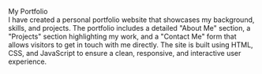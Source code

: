 My Portfolio 
<br>
 I have created a personal portfolio website that showcases my background, skills, and projects. The portfolio includes a detailed "About Me" section,
 a "Projects" section highlighting my work, and a "Contact Me" form that allows visitors to get in touch with me directly. The site is built using HTML,
 CSS, and JavaScript to ensure a clean, responsive, and interactive user experience.
